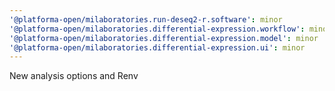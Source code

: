 ```yaml
---
'@platforma-open/milaboratories.run-deseq2-r.software': minor
'@platforma-open/milaboratories.differential-expression.workflow': minor
'@platforma-open/milaboratories.differential-expression.model': minor
'@platforma-open/milaboratories.differential-expression.ui': minor
---
```


New analysis options and Renv
